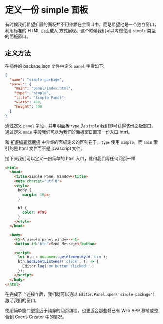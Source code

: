 # 定义一份 simple 面板

有时候我们希望扩展的面板并不用停靠在主窗口中，而是希望他是一个独立窗口，利用标准的 HTML 页面载入
方式展现。这个时候我们可以考虑使用 `simple` 类型的面板窗口。

## 定义方法

在插件的 package.json 文件中定义 `panel` 字段如下:

```json
{
  "name": "simple-package",
  "panel": {
    "main": "panel/index.html",
    "type": "simple",
    "title": "Simple Panel",
    "width": 400,
    "height": 300
  }
}
```

通过定义 `panel` 字段，并申明面板 `type` 为 `simple` 我们即可获得该份面板窗口。通过定义 `main`
字段我们可以为我们的面板窗口置顶一份入口 html。

和 [扩展编辑器面板](extends-panel.md) 中介绍的面板定义的区别在于，`type` 使用 `simple`，而 `main`
索引的是 html 文件而不是 javascript 文件。

接下来我们可以定义一份简单的 html 入口，就和我们写任何网页一样:

```html
<html>
  <head>
    <title>Simple Panel Window</title>
    <meta charset="utf-8">
    <style>
      body {
        margin: 10px;
      }

      h1 {
        color: #f90
      }
    </style>
  </head>

  <body>
    <h1>A simple panel window</h1>
    <button id="btn">Send Message</button>

    <script>
      let btn = document.getElementById('btn');
      btn.addEventListener('click', () => {
        Editor.log('on button clicked!');
      });
    </script>
  </body>
</html>
```

在完成了上述操作后，我们就可以通过 `Editor.Panel.open('simple-package')` 激活我们的窗口。

使用简单窗口更接近于纯粹的网页编程，也更适合那些将已有 Web APP 移植或整合到 Cocos Creator 中的情况。
